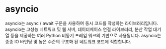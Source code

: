 # asyncio

asyncio는 async / await 구문을 사용하여 동시 코드를 작성하는 라이브러리입니다.
asyncio는 고성능 네트워크 및 웹 서버, 데이터베이스 연결 라이브러리, 분산 작업 대기열 등을 제공하는 여러 Python 비동기 프레임 워크의 기반으로 사용됩니다. 
asyncio는 종종 IO 바인딩 및 높은 수준의 구조화 된 네트워크 코드에 적합합니다.
